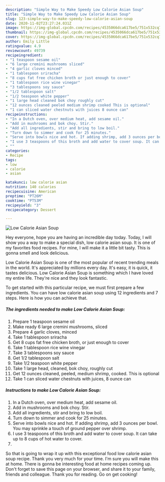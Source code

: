 ```yaml
---
description: "Simple Way to Make Speedy Low Calorie Asian Soup"
title: "Simple Way to Make Speedy Low Calorie Asian Soup"
slug: 123-simple-way-to-make-speedy-low-calorie-asian-soup
date: 2020-11-02T23:27:24.031Z
image: https://img-global.cpcdn.com/recipes/4535066dca617be5/751x532cq70/low-calorie-asian-soup-recipe-main-photo.jpg
thumbnail: https://img-global.cpcdn.com/recipes/4535066dca617be5/751x532cq70/low-calorie-asian-soup-recipe-main-photo.jpg
cover: https://img-global.cpcdn.com/recipes/4535066dca617be5/751x532cq70/low-calorie-asian-soup-recipe-main-photo.jpg
author: Emily Little
ratingvalue: 4.9
reviewcount: 49739
recipeingredient:
- "1 teaspoon sesame oil"
- "6 large cremini mushrooms sliced"
- "4 garlic cloves minced"
- "1 tablespoon sriracha"
- "8 cups fat free chicken broth or just enough to cover"
- "1 tablespoon rice wine vinegar"
- "3 tablespoons soy sauce"
- "1/2 tablespoon salt"
- "1/2 teaspoon white pepper"
- "1 large head cleaned bok choy roughly cut"
- "12 ounces cleaned peeled medium shrimp cooked This is optional"
- "1 can sliced water chestnuts with juices 8 ounce can"
recipeinstructions:
- "In a Dutch oven, over medium heat, add sesame oil."
- "Add in mushrooms and bok choy. Stir."
- "Add all ingredients, stir and bring to low boil."
- "Turn down to simmer and cook for 25 minutes."
- "Serve into bowls nice and hot. If adding shrimp, add 3 ounces per bowl. You may sprinkle a touch of ground pepper over shrimp."
- "I use 3 teaspoons of this broth and add water to cover soup. It can take up to 8 cups of hot water to cover."
- ""
categories:
- Recipe
tags:
- low
- calorie
- asian

katakunci: low calorie asian 
nutrition: 140 calories
recipecuisine: American
preptime: "PT26M"
cooktime: "PT53M"
recipeyield: "3"
recipecategory: Dessert

---
```



![Low Calorie Asian Soup](https://img-global.cpcdn.com/recipes/4535066dca617be5/751x532cq70/low-calorie-asian-soup-recipe-main-photo.jpg)

Hey everyone, hope you are having an incredible day today. Today, I will show you a way to make a special dish, low calorie asian soup. It is one of my favorites food recipes. For mine, I will make it a little bit tasty. This is gonna smell and look delicious.

Low Calorie Asian Soup is one of the most popular of recent trending meals in the world. It's appreciated by millions every day. It's easy, it is quick, it tastes delicious. Low Calorie Asian Soup is something which I have loved my entire life. They're nice and they look fantastic.




To get started with this particular recipe, we must first prepare a few ingredients. You can have low calorie asian soup using 12 ingredients and 7 steps. Here is how you can achieve that.

<!--inarticleads1-->

##### The ingredients needed to make Low Calorie Asian Soup:

1. Prepare 1 teaspoon sesame oil
1. Make ready 6 large cremini mushrooms, sliced
1. Prepare 4 garlic cloves, minced
1. Take 1 tablespoon sriracha
1. Get 8 cups fat free chicken broth, or just enough to cover
1. Take 1 tablespoon rice wine vinegar
1. Take 3 tablespoons soy sauce
1. Get 1/2 tablespoon salt
1. Take 1/2 teaspoon white pepper
1. Take 1 large head, cleaned, bok choy, roughly cut
1. Get 12 ounces cleaned, peeled, medium shrimp, cooked. This is optional
1. Take 1 can sliced water chestnuts with juices, 8 ounce can




<!--inarticleads2-->

##### Instructions to make Low Calorie Asian Soup:

1. In a Dutch oven, over medium heat, add sesame oil.
1. Add in mushrooms and bok choy. Stir.
1. Add all ingredients, stir and bring to low boil.
1. Turn down to simmer and cook for 25 minutes.
1. Serve into bowls nice and hot. If adding shrimp, add 3 ounces per bowl. You may sprinkle a touch of ground pepper over shrimp.
1. I use 3 teaspoons of this broth and add water to cover soup. It can take up to 8 cups of hot water to cover.
1. 




So that is going to wrap it up with this exceptional food low calorie asian soup recipe. Thank you very much for your time. I'm sure you will make this at home. There is gonna be interesting food at home recipes coming up. Don't forget to save this page on your browser, and share it to your family, friends and colleague. Thank you for reading. Go on get cooking!

